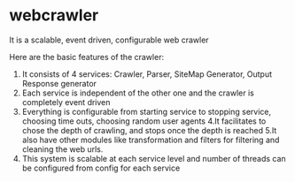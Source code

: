 # webcrawler
It is a scalable, event driven, configurable web crawler

Here are the basic features of the crawler:
1. It consists of 4 services: Crawler, Parser, SiteMap Generator, Output Response generator
2. Each service is independent of the other one and the crawler is completely event driven
3. Everything is configurable from starting service to stopping service, choosing time outs, choosing random user agents
4.It facilitates to chose the depth of crawling, and stops once the depth is reached
5.It also have other modules like transformation and filters for filtering and cleaning the web urls.
6. This system is scalable at each service level and number of threads can be configured from config for each service
